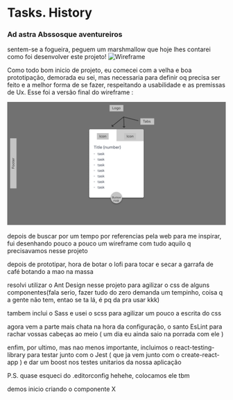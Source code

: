 # Tasks. History

### Ad astra Abssosque aventureiros

sentem-se a fogueira, peguem um marshmallow que hoje lhes contarei como foi desenvolver este projeto!
<img src="https://miro.medium.com/max/440/1*G2FX8NNBCtpD6goR9eTZtw.gif" alt="Wireframe" />


Como todo bom inicio de projeto, eu comecei com a velha e boa prototipação, demorada eu sei, mas necessaria para definir oq precisa ser feito e a melhor forma de se fazer, respeitando a usabilidade e as premissas de Ux.
Esse foi a versão final do wireframe :

<img src="/src/assets/repositoryAssets/Low Fidelity.png" alt="Wireframe" />

depois de buscar por um tempo por referencias pela web para me inspirar, fui desenhando pouco a pouco um wireframe com tudo aquilo q precisavamos nesse projeto

depois de prototipar, hora de botar o lofi para tocar e secar a garrafa de café botando a mao na massa

resolvi utilizar o Ant Design nesse projeto para agilizar o css de alguns componentes(fala serio, fazer tudo do zero demanda um tempinho, coisa q a gente não tem, entao se ta lá, é pq da pra usar kkk)

tambem inclui o Sass e usei o scss para agilizar um pouco a escrita do css

agora vem a parte mais chata na hora da configuração, o santo EsLint para rachar vossas cabeças ao meio ( um dia eu ainda saio na porrada com ele )

enfim, por ultimo, mas nao menos importante, incluimos o react-testing-library para testar junto com o Jest ( que ja vem junto com o create-react-app ) e dar um boost nos testes unitarios da nossa aplicação

P.S. quase esqueci do .editorconfig hehehe, colocamos ele tbm

demos inicio criando o componente X
